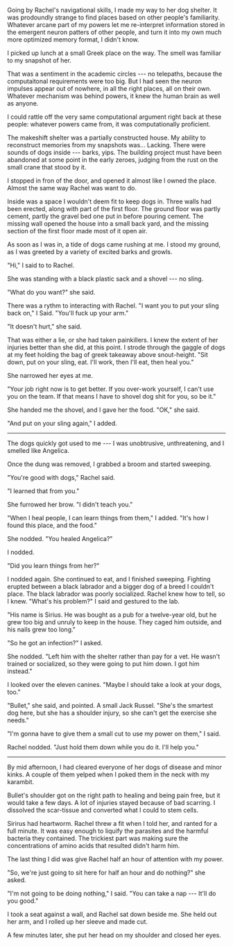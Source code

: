 Going by Rachel's navigational skills, I made my way to her dog shelter. It was prodoundly strange
to find places based on other people's familiarity. Whatever arcane part of my powers let
me re-interpret information stored in the emergent neuron patters of other people, and
turn it into my own much more optimized memory format, I didn't know.

I picked up lunch at a small Greek place on the way. The smell was familiar to my
snapshot of her.

That was a sentiment in the academic circles --- no telepaths, because the computaitonal
requirements were too big. But I had seen the neuron impulses appear out of nowhere, in
all the right places, all on their own. Whatever mechanism was behind powers, it knew
the human brain as well as anyone.

I could rattle off the very same computational argument right back at these people:
whatever powers came from, it was computationally proficient.

The makeshift shelter was a partially constructed house. My ability to reconstruct
memories from my snapshots was... Lacking. There were sounds
of dogs inside --- barks, yips. The building project must have been abandoned at some point in the
early zeroes, judging from the rust on the small crane that stood by it.

I stopped in fron of the door, and opened it almost like I owned the place. Almost the same way
Rachel was want to do.

Inside was a space I wouldn't deem fit to keep dogs in. Three walls had been erected, along with
part of the first floor. The ground floor was partly cement, partly the gravel bed one put in
before pouring cement. The missing wall opened the house into a small back yard, and the missing
section of the first floor made most of it open air.

As soon as I was in, a tide of dogs came rushing at me. I stood my ground, as I was greeted by
a variety of excited barks and growls.

"Hi," I said to to Rachel.

She was standing with a black plastic sack and a shovel --- no sling.

"What do you want?" she said.

There was a rythm to interacting with Rachel. "I want you to put your sling back
on," I Said. "You'll fuck up your arm."

"It doesn't hurt," she said.

That was either a lie, or she had taken painkillers. I knew the extent of her injuries better
than she did, at this point. I strode through the gaggle of dogs at my feet holding the bag of
greek takeaway above snout-height. "Sit down, put on your sling, eat. I'll work, then I'll
eat, then heal you."

She narrowed her eyes at me.

"Your job right now is to get better. If you over-work yourself, I can't use you on the team. If
that means I have to shovel dog shit for you, so be it."

She handed me the shovel, and I gave her the food. "OK," she said.

"And put on your sling again," I added.

----

The dogs quickly got used to me --- I was
unobtrusive, unthreatening, and I smelled like Angelica.

Once the dung was removed, I grabbed a broom and started sweeping.

"You're good with dogs," Rachel said.

"I learned that from you."

She furrowed her brow. "I didn't teach you."

"When I heal people, I can learn things from them," I added. "It's how I found this place, and the food."

She nodded. "You healed Angelica?"

I nodded.

"Did you learn things from her?"

I nodded again. She continued to eat, and I finished sweeping. Fighting erupted between a black labrador
and a bigger dog of a breed I couldn't place. The black labrador was poorly socialized. Rachel knew how to tell,
so I knew. "What's his problem?" I said and gestured to the lab.

"His name is Sirius. He was bought as a pub for a twelve-year old, but he grew too big and unruly to keep in
the house. They caged him outside, and his nails grew too long."

"So he got an infection?" I asked.

She nodded. "Left him with the shelter rather than pay for a vet. He wasn't trained or socialized, so they
were going to put him down. I got him instead."

I looked over the eleven canines. "Maybe I should take a look at your dogs, too."

"Bullet," she said, and pointed. A small Jack Russel. "She's the smartest dog here, but she has a shoulder 
injury, so she can't get the exercise she needs."

"I'm gonna have to give them a small cut to use my power on them," I said.

Rachel nodded. "Just hold them down while you do it. I'll help you."

----

By mid afternoon, I had cleared everyone of her dogs of disease and minor kinks. A couple of
them yelped when I poked them in the neck with my karambit.

Bullet's shoulder got on the right path to healing and being pain free, but it would take a
few days. A lot of injuries stayed because of bad scarring. I dissolved the scar-tissue and
converted what I could to stem cells.

Sirirus had heartworm. Rachel threw a fit when I told her, and ranted for a full minute. It was easy
enough to liquify the parasites and the harmful bacteria they contained. The trickiest part was making sure
the concentrations of amino acids that resulted didn't harm him.

The last thing I did was give Rachel half an hour of attention with my power.

"So, we're just going to sit here for half an hour and do nothing?" she asked.

"I'm not going to be doing nothing," I said. "You can take a nap --- It'll do you good."

I took a seat against a wall, and Rachel sat down beside me. She held out her arm, and I rolled
up her sleeve and made cut.

A few minutes later, she put her head on my shoulder and closed her eyes.

